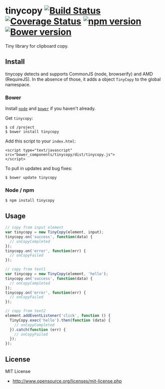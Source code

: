 # tinycopy [![Build Status](https://travis-ci.org/vvatanabe/tinycopy.svg)](https://travis-ci.org/vvatanabe/tinycopy) [![Coverage Status](https://coveralls.io/repos/github/vvatanabe/tinycopy/badge.svg?branch=master)](https://coveralls.io/github/vvatanabe/tinycopy?branch=master) [![npm version](https://badge.fury.io/js/tinycopy.svg)](https://badge.fury.io/js/tinycopy) [![Bower version](https://badge.fury.io/bo/tinycopy.svg)](https://badge.fury.io/bo/tinycopy)

Tiny library for clipboard copy.

## Install

tinycopy detects and supports CommonJS (node, browserify) and AMD (RequireJS). In the absence of those, it adds a object `TinyCopy` to the global namespace.

### Bower

Install [`node`](https://nodejs.org/download/) and [`bower`](http://bower.io/) if you haven't already.

Get `tinycopy`:

```
$ cd /project
$ bower install tinycopy
```

Add this script to your `index.html`:

```
<script type="text/javascript" src="bower_components/tinycopy/dist/tinycopy.js">
</script>
```

To pull in updates and bug fixes:

```
$ bower update tinycopy
```

### Node / npm

```
$ npm install tinycopy
```

## Usage

``` javascript
// copy from input element
var tinycopy = new TinyCopy(element, input);
tinycopy.on('success', function(data) {
  // onCopyCompleted
});
tinycopy.on('error', function(err) {
  // onCopyFailed
});

// copy from text1
var tinycopy = new TinyCopy(element, 'hello');
tinycopy.on('success', function(data) {
  // onCopyCompleted
});
tinycopy.on('error', function(err) {
  // onCopyFailed
});

// copy from text2
element.addEventListener('click', function () {
  TinyCopy.exec('hello').then(function (data) {
    // onCopyCompleted
  }).catch(function (err) {
    // onCopyFailed
  });
});
```

## License

MIT License

* http://www.opensource.org/licenses/mit-license.php
